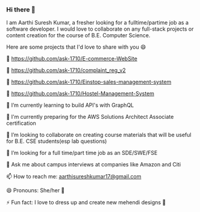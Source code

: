 ### Hi there 👋


<!-- **ask-1710/ask-1710** is a ✨ _special_ ✨ repository because its `README.md` (this file) appears on your GitHub profile. -->

<!-- Here are some ideas to get you started: -->

I am Aarthi Suresh Kumar, a fresher looking for a fulltime/partime job as a software developer. I would love to collaborate on any full-stack projects or content creation for the course of B.E. Computer Science. 

Here are some projects that I'd love to share with you 😄

🔗 https://github.com/ask-1710/E-commerce-WebSite

🔗 https://github.com/ask-1710/complaint_reg_v2

🔗 https://github.com/ask-1710/Einstop-sales-management-system

🔗 https://github.com/ask-1710/Hostel-Management-System


<!-- - 🔭 I’m currently working a project with GraphQL API and React as frontend -->
🌱 I’m currently learning to build API's with GraphQL 

📘 I'm currently preparing for the AWS Solutions Architect Associate certification

👯 I’m looking to collaborate on creating course materials that will be useful for B.E. CSE students(esp lab questions)

🔭 I’m looking for a full time/part time job as an SDE/SWE/FSE

💬 Ask me about campus interviews at companies like Amazon and Citi

📫 How to reach me: aarthisureshkumar17@gmail.com

😄 Pronouns: She/her 👧

⚡ Fun fact: I love to dress up and create new mehendi designs 💅

